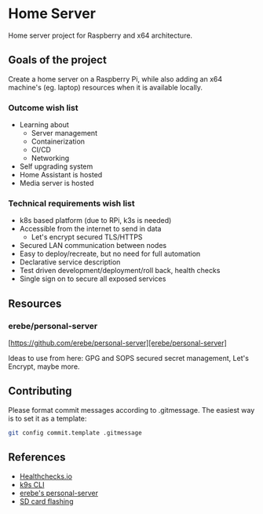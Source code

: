 # Home Server

Home server project for Raspberry and x64 architecture.

## Goals of the project

Create a home server on a Raspberry Pi, while also
adding an x64 machine's (eg. laptop) resources when
it is available locally.

### Outcome wish list

- Learning about
  - Server management
  - Containerization
  - CI/CD
  - Networking
- Self upgrading system
- Home Assistant is hosted
- Media server is hosted

### Technical requirements wish list

- k8s based platform (due to RPi, k3s is needed)
- Accessible from the internet to send in data
  - Let's encrypt secured TLS/HTTPS
- Secured LAN communication between nodes
- Easy to deploy/recreate, but no need for full automation
- Declarative service description
- Test driven development/deployment/roll back, health checks
- Single sign on to secure all exposed services

## Resources

### erebe/personal-server

[https://github.com/erebe/personal-server][erebe/personal-server]

Ideas to use from here: GPG and SOPS secured secret
management, Let's Encrypt, maybe more.

## Contributing

Please format commit messages according to .gitmessage.
The easiest way is to set it as a template:

```sh
git config commit.template .gitmessage
```

## References

* [Healthchecks.io][healthchecks.io]
* [k9s CLI][k9s]
* [erebe's personal-server][erebe/personal-server]
* [SD card flashing][sd-card-flashing]

[healthchecks.io]: https://healthchecks.io/
[k9s]: https://k9scli.io/
[erebe/personal-server]: https://github.com/erebe/personal-server
[sd-card-flashing]: https://www.pragmaticlinux.com/2020/06/setup-your-raspberry-pi-4-as-a-headless-server/
